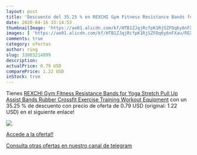 ```yaml
---
layout: post
title: 'Descuento del 35.25 % en REXCHI Gym Fitness Resistance Bands for '
date: 2020-04-16 15:14:53
thumbnailImage: 'https://ae01.alicdn.com/kf/HTB1ZJqjRcfpK1RjSZFOq6y6nFXau/REXCHI-Gym-Fitness-Resistance-Bands-for-Yoga-Stretch-Pull-Up-Assist-Bands-Rubber-Crossfit-Exercise-Training.jpg_350x350._SL200_.jpg'
images: [ 'https://ae01.alicdn.com/kf/HTB1ZJqjRcfpK1RjSZFOq6y6nFXau/REXCHI-Gym-Fitness-Resistance-Bands-for-Yoga-Stretch-Pull-Up-Assist-Bands-Rubber-Crossfit-Exercise-Training.jpg_350x350._SL200_.jpg' ]
comments: true
category: ofertas
author: ring
slug: 33003214899
description:
actualPrice: 0.79 USD
comparePrice: 1.22 USD
inStock: true
---
```


Tienes [REXCHI Gym Fitness Resistance Bands for Yoga Stretch Pull Up Assist Bands Rubber Crossfit Exercise Training Workout Equipment](https://www.amazon.com/dp/33003214899/?tag=redken08-20) con un 35.25 % de descuento con precio de oferta de 0.79 USD (original: 1.22 USD) en el siguiente enlace!

[![](https://ae01.alicdn.com/kf/HTB1ZJqjRcfpK1RjSZFOq6y6nFXau/REXCHI-Gym-Fitness-Resistance-Bands-for-Yoga-Stretch-Pull-Up-Assist-Bands-Rubber-Crossfit-Exercise-Training.jpg_350x350._SL200_.jpg)](https://www.amazon.com/dp/33003214899/?tag=redken08-20)

[Accede a la oferta!!](https://www.amazon.com/dp/33003214899/?tag=redken08-20)

[Consulta otras ofertas en nuestro canal de telegram](https://t.me/s/ofertas25)
